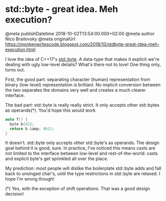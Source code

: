 # std::byte - great idea. Meh execution?

@meta publishDatetime 2018-10-02T13:54:00.000+02:00
@meta author Nico Brailovsky
@meta originalUrl https://monkeywritescode.blogspot.com/2018/10/stdbyte-great-idea-meh-execution.html

I love the idea of C++17's [std::byte](https://en.cppreference.com/w/cpp/types/byte). A data-type that makes it explicit we're dealing with ugly low-level details? What's there not to love! One thing only, turns out.

First, the good part: separating character (human) representation from binary (low-level) representation is brilliant. No implicit conversion between the two separates the domains very well and creates a much clearer interface.

The bad part: std::byte is really really strict. It only accepts other std::bytes as operands(\*). You'd hope this would work

```c++
auto f() {
  byte b{42};
  return b &amp; 0b11;
}
```

It doesn't. std::byte only accepts other std::byte's as operands. The design goal behind it is good, sure. In practice, I've noticed this means casts are not limited to the interface between low-level and rest-of-the-world: casts and explicit byte's get sprinkled all over the place.

My prediction: most people will dislike the boilerplate std::byte adds and fall back to unsinged char's, until the type restrictions in std::byte are relaxed. I hope I'm wrong though!

(\*) Yes, with the exception of shift operations. That was a good design decision!

